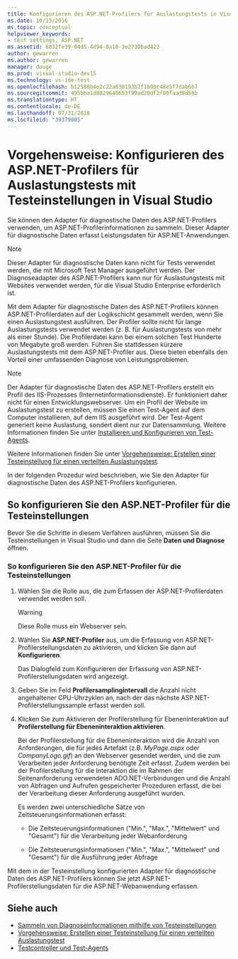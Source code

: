 ```yaml
---
title: Konfigurieren des ASP.NET-Profilers für Auslastungstests in Visual Studio
ms.date: 10/13/2016
ms.topic: conceptual
helpviewer_keywords:
- test settings, ASP.NET
ms.assetid: 6832fe39-04d5-4d94-8a18-3e2730bad423
author: gewarren
ms.author: gewarren
manager: douge
ms.prod: visual-studio-dev15
ms.technology: vs-ide-test
ms.openlocfilehash: b12588b4e2c22a638193b7f1b0bc48e5f7dab6b7
ms.sourcegitcommit: 495bba1d8029646653f99ad20df2f80faad8d58b
ms.translationtype: HT
ms.contentlocale: de-DE
ms.lasthandoff: 07/31/2018
ms.locfileid: "39379805"
---
```

# <a name="how-to-configure-aspnet-profiler-for-load-tests-using-test-settings-in-visual-studio"></a>Vorgehensweise: Konfigurieren des ASP.NET-Profilers für Auslastungstests mit Testeinstellungen in Visual Studio

Sie können den Adapter für diagnostische Daten des ASP.NET-Profilers verwenden, um ASP.NET-Profilerinformationen zu sammeln. Dieser Adapter für diagnostische Daten erfasst Leistungsdaten für ASP.NET-Anwendungen.

> [!NOTE]
> Dieser Adapter für diagnostische Daten kann nicht für Tests verwendet werden, die mit Microsoft Test Manager ausgeführt werden. Der Diagnoseadapter des ASP.NET-Profilers kann nur für Auslastungstests mit Websites verwendet werden, für die Visual Studio Enterprise erforderlich ist.

Mit dem Adapter für diagnostische Daten des ASP.NET-Profilers können ASP.NET-Profilerdaten auf der Logikschicht gesammelt werden, wenn Sie einen Auslastungstest ausführen. Der Profiler sollte nicht für lange Auslastungstests verwendet werden (z. B. für Auslastungstests von mehr als einer Stunde). Die Profilerdatei kann bei einem solchen Test Hunderte von Megabyte groß werden. Führen Sie stattdessen kürzere Auslastungstests mit dem ASP.NET-Profiler aus. Diese bieten ebenfalls den Vorteil einer umfassenden Diagnose von Leistungsproblemen.

> [!NOTE]
> Der Adapter für diagnostische Daten des ASP.NET-Profilers erstellt ein Profil des IIS-Prozesses (Internetinformationsdienste). Er funktioniert daher nicht für einen Entwicklungswebserver. Um ein Profil der Website im Auslastungstest zu erstellen, müssen Sie einen Test-Agent auf dem Computer installieren, auf dem IIS ausgeführt wird. Der Test-Agent generiert keine Auslastung, sondert dient nur zur Datensammlung. Weitere Informationen finden Sie unter [Installieren und Konfigurieren von Test-Agents](../test/lab-management/install-configure-test-agents.md).

Weitere Informationen finden Sie unter [Vorgehensweise: Erstellen einer Testeinstellung für einen verteilten Auslastungstest](../test/how-to-create-a-test-setting-for-a-distributed-load-test.md).

In der folgenden Prozedur wird beschrieben, wie Sie den Adapter für diagnostische Daten des ASP.NET-Profilers konfigurieren.

## <a name="to-configure-the-aspnet-profiler-for-your-test-settings"></a>So konfigurieren Sie den ASP.NET-Profiler für die Testeinstellungen

Bevor Sie die Schritte in diesem Verfahren ausführen, müssen Sie die Testeinstellungen in Visual Studio und dann die Seite **Daten und Diagnose** öffnen.

### <a name="to-configure-the-aspnet-profiler-for-your-test-settings"></a>So konfigurieren Sie den ASP.NET-Profiler für die Testeinstellungen

1.  Wählen Sie die Rolle aus, die zum Erfassen der ASP.NET-Profilerdaten verwendet werden soll.

    > [!WARNING]
    > Diese Rolle muss ein Webserver sein.

2.  Wählen Sie **ASP.NET-Profiler** aus, um die Erfassung von ASP.NET-Profilerstellungsdaten zu aktivieren, und klicken Sie dann auf **Konfigurieren**.

     Das Dialogfeld zum Konfigurieren der Erfassung von ASP.NET-Profilerstellungsdaten wird angezeigt.

3.  Geben Sie im Feld **Profilersamplingintervall** die Anzahl nicht angehaltener CPU-Uhrzyklen an, nach der das nächste ASP.NET-Profilerstellungssample erfasst werden soll.

4.  Klicken Sie zum Aktivieren der Profilerstellung für Ebeneninteraktion auf **Profilerstellung für Ebeneninteraktion aktivieren**.

     Bei der Profilerstellung für die Ebeneninteraktion wird die Anzahl von Anforderungen, die für jedes Artefakt (z.B. *MyPage.aspx* oder *CompanyLogo.gif*) an den Webserver gesendet werden, und die zum Verarbeiten jeder Anforderung benötigte Zeit erfasst. Zudem werden bei der Profilerstellung für die Interaktion die im Rahmen der Seitenanforderung verwendeten ADO.NET-Verbindungen und die Anzahl von Abfragen und Aufrufen gespeicherter Prozeduren erfasst, die bei der Verarbeitung dieser Anforderung ausgeführt wurden.

     Es werden zwei unterschiedliche Sätze von Zeitsteuerungsinformationen erfasst:

    -   Die Zeitsteuerungsinformationen ("Min.", "Max.", "Mittelwert" und "Gesamt") für die Verarbeitung jeder Webanforderung

    -   Die Zeitsteuerungsinformationen ("Min.", "Max.", "Mittelwert" und "Gesamt") für die Ausführung jeder Abfrage

Mit dem in der Testeinstellung konfigurierten Adapter für diagnostische Daten des ASP.NET-Profilers können Sie jetzt ASP.NET-Profilerstellungsdaten für die ASP.NET-Webanwendung erfassen.

## <a name="see-also"></a>Siehe auch

- [Sammeln von Diagnoseinformationen mithilfe von Testeinstellungen](../test/collect-diagnostic-information-using-test-settings.md)
- [Vorgehensweise: Erstellen einer Testeinstellung für einen verteilten Auslastungstest](../test/how-to-create-a-test-setting-for-a-distributed-load-test.md)
- [Testcontroller und Test-Agents](configure-test-agents-and-controllers-for-load-tests.md)
